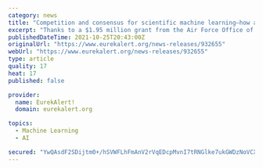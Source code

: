```yaml
---
category: news
title: "Competition and consensus for scientific machine learning—how a game-theory approach leads to smarter AI"
excerpt: "Thanks to a $1.95 million grant from the Air Force Office of Scientific Research, Markos Katsoulakis and Luc Rey-Bellet, both professors in the mathematics and statistics department at the University of Massachusetts Amherst,"
publishedDateTime: 2021-10-25T20:43:00Z
originalUrl: "https://www.eurekalert.org/news-releases/932655"
webUrl: "https://www.eurekalert.org/news-releases/932655"
type: article
quality: 17
heat: 17
published: false

provider:
  name: EurekAlert!
  domain: eurekalert.org

topics:
  - Machine Learning
  - AI

secured: "YwQAsdF2SDijtm0+/hSVWFLhFmAnV2rVqEDcpMvnI7tRNGlke7ukGWDzNoVCXZwmL1lLbblRmcBJT+LR6GfLwltfFYc8H5HhZMa9phLhO9O/BJIDJR7UmwrBYiSHxlS/46du2KNc2DLsR2sU0jcsI52A8CrkewDqBxVCho+fopOKtOJaVrECev0fD3cmUAB+V3eIn8+bevn59YM8jfnNxCV4yh/rmFw9ikEyKd8bHYoEcMd3rhX8RK4GeC07MzniHePVfqg2Te7EJfMBjKXDsbYXp211vPvwmBlHtgUfUxodTlGZ3nz2Z8VpDeaZ4D5Jni8wmov4wUcSOMWd3ZHg33NXBcTv2LvrNUuJgGdIVm0=;UdaXdxonvGVtE24PuQJAdw=="
---
```


